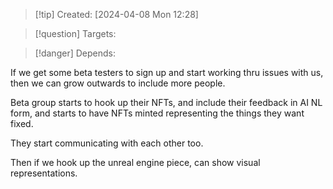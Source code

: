 
>[!tip] Created: [2024-04-08 Mon 12:28]

>[!question] Targets: 

>[!danger] Depends: 

If we get some beta testers to sign up and start working thru issues with us, then we can grow outwards to include more people.

Beta group starts to hook up their NFTs, and include their feedback in AI NL form, and starts to have NFTs minted representing the things they want fixed.

They start communicating with each other too.

Then if we hook up the unreal engine piece, can show visual representations.